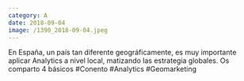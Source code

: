 ```yaml
--- 
category: A 
date: 2018-09-04 
image: /1390_2018-09-04.jpeg 
--- 
```


En España, un país tan diferente geográficamente, es muy importante aplicar Analytics a nivel local, matizando las estrategia globales. Os comparto 4 básicos #Conento #Analytics #Geomarketing